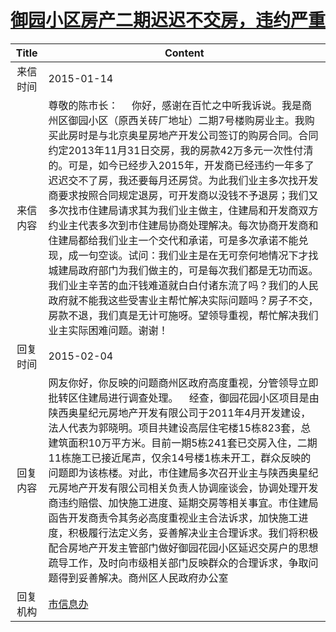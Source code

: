 # [御园小区房产二期迟迟不交房，违约严重](http://www.shangluo.gov.cn/zmhd/ldxxxx.jsp?urltype=leadermail.LeaderMailContentUrl&wbtreeid=1112&leadermailid=2911)

| Title |                                                                                                                                                                                                                 Content                                                                                                                                                                                                                 |
|:-----:|-----------------------------------------------------------------------------------------------------------------------------------------------------------------------------------------------------------------------------------------------------------------------------------------------------------------------------------------------------------------------------------------------------------------------------------------|
| 来信时间  | 2015-01-14                                                                                                                                                                                                                                                                                                                                                                                                                              |
| 来信内容  | 尊敬的陈市长：     你好，感谢在百忙之中听我诉说。我是商州区御园小区（原西关砖厂地址）二期7号楼购房业主。我购买此房时是与北京奥星房地产开发公司签订的购房合同。合同约定2013年11月31日交房，我的房款42万多元一次性付清的。可是，如今已经步入2015年，开发商已经违约一年多了迟迟交不了房，我还要每月还房贷。为此我们业主多次找开发商要求按照合同规定退房，可开发商以没钱不予退房；我们又多次找市住建局请求其为我们业主做主，住建局和开发商双方约业主代表多次到市住建局协商处理解决。每次协商开发商和住建局都给我们业主一个交代和承诺，可是多次承诺不能兑现，成一句空谈。试问：我们业主是在无可奈何地情况下才找城建局政府部门为我们做主的，可是每次我们都是无功而返。我们业主辛苦的血汗钱难道就白白付诸东流了吗？我们的人民政府就不能我这些受害业主帮忙解决实际问题吗？房子不交，房款不退，我们真是无计可施呀。望领导重视，帮忙解决我们业主实际困难问题。谢谢！ |
| 回复时间  | 2015-02-04                                                                                                                                                                                                                                                                                                                                                                                                                              |
| 回复内容  | 网友你好，你反映的问题商州区政府高度重视，分管领导立即批转区住建局进行调查处理。    经查，御园花园小区项目是由陕西奥星纪元房地产开发有限公司于2011年4月开发建设，法人代表为郭晓明。项目共建设高层住宅楼15栋823套，总建筑面积10万平方米。目前一期5栋241套已交房入住，二期11栋施工已接近尾声，仅余14号楼1栋未开工，群众反映的问题即为该栋楼。对此，市住建局多次召开业主与陕西奥星纪元房地产开发有限公司相关负责人协调座谈会，协调处理开发商违约赔偿、加快施工进度、延期交房等相关事宜。市住建局函告开发商责令其务必高度重视业主合法诉求，加快施工进度，积极履行法定义务，妥善解决业主合理诉求。我们将积极配合房地产开发主管部门做好御园花园小区延迟交房户的思想疏导工作，及时向市级相关部门反映群众的合理诉求，争取问题得到妥善解决。商州区人民政府办公室                                                |
| 回复机构  | [市信息办](../../category/agencies/市信息办.md)                                                                                                                                                                                                                                                                                                                                                                                                 |